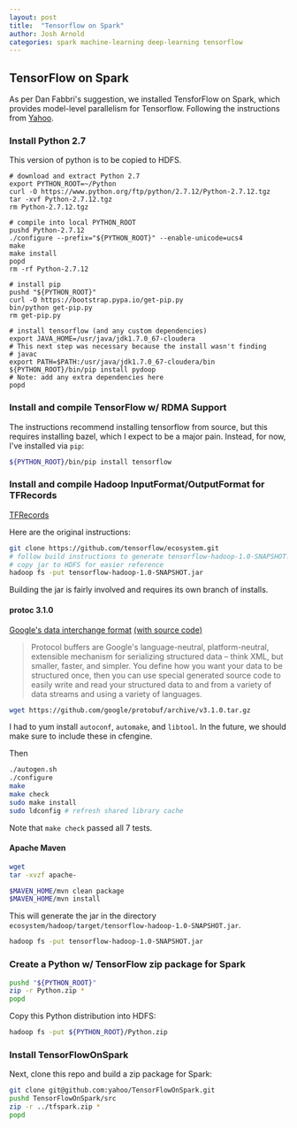```yaml
---
layout: post
title:  "Tensorflow on Spark"
author: Josh Arnold
categories: spark machine-learning deep-learning tensorflow 
---
```


TensorFlow on Spark
-------------------

As per Dan Fabbri's suggestion, we installed TensforFlow on Spark, which 
provides model-level parallelism for Tensorflow. Following the instructions 
from [Yahoo](https://github.com/yahoo/TensorFlowOnSpark/wiki/GetStarted_YARN).

### Install Python 2.7

This version of python is to be copied to HDFS.

    # download and extract Python 2.7
    export PYTHON_ROOT=~/Python
    curl -O https://www.python.org/ftp/python/2.7.12/Python-2.7.12.tgz
    tar -xvf Python-2.7.12.tgz
    rm Python-2.7.12.tgz

    # compile into local PYTHON_ROOT
    pushd Python-2.7.12
    ./configure --prefix="${PYTHON_ROOT}" --enable-unicode=ucs4
    make
    make install
    popd
    rm -rf Python-2.7.12

    # install pip
    pushd "${PYTHON_ROOT}"
    curl -O https://bootstrap.pypa.io/get-pip.py
    bin/python get-pip.py
    rm get-pip.py

    # install tensorflow (and any custom dependencies)
    export JAVA_HOME=/usr/java/jdk1.7.0_67-cloudera
    # This next step was necessary because the install wasn't finding
    # javac
    export PATH=$PATH:/usr/java/jdk1.7.0_67-cloudera/bin
    ${PYTHON_ROOT}/bin/pip install pydoop
    # Note: add any extra dependencies here
    popd

### Install and compile TensorFlow w/ RDMA Support

The instructions recommend installing tensorflow from source, but this 
requires installing bazel, which I expect to be a major pain. Instead, 
for now, I've installed via `pip`:

```bash
${PYTHON_ROOT}/bin/pip install tensorflow
```

### Install and compile Hadoop InputFormat/OutputFormat for TFRecords

[TFRecords](https://github.com/tensorflow/ecosystem/tree/master/hadoop)

Here are the original instructions:

```bash
git clone https://github.com/tensorflow/ecosystem.git
# follow build instructions to generate tensorflow-hadoop-1.0-SNAPSHOT.jar
# copy jar to HDFS for easier reference
hadoop fs -put tensorflow-hadoop-1.0-SNAPSHOT.jar
```

Building the jar is fairly involved and requires its own branch of installs.

#### protoc 3.1.0

[Google's data interchange format](https://developers.google.com/protocol-buffers/)
[(with source code)](https://github.com/google/protobuf/tree/master/src)

> Protocol buffers are Google's language-neutral, platform-neutral, 
> extensible mechanism for serializing structured data – think XML, 
> but smaller,
> faster, and simpler. You define how you want your data to be structured 
> once, then you can use special generated source code to easily write and 
> read your structured data to and from a variety of data streams and using a
> variety of languages. 

```bash
wget https://github.com/google/protobuf/archive/v3.1.0.tar.gz
```

I had to yum install `autoconf`, `automake`, and `libtool`. In the future,
we should make sure to include these in cfengine.


Then

```bash
./autogen.sh
./configure
make
make check
sudo make install
sudo ldconfig # refresh shared library cache
```

Note that `make check` passed all 7 tests.

#### Apache Maven

```bash
wget 
tar -xvzf apache-
```

```bash
$MAVEN_HOME/mvn clean package
$MAVEN_HOME/mvn install
```

This will generate the jar in the directory `ecosystem/hadoop/target/tensorflow-hadoop-1.0-SNAPSHOT.jar`.

```bash
hadoop fs -put tensorflow-hadoop-1.0-SNAPSHOT.jar
```

### Create a Python w/ TensorFlow zip package for Spark

```bash
pushd "${PYTHON_ROOT}"
zip -r Python.zip *
popd
```

Copy this Python distribution into HDFS:
```bash
hadoop fs -put ${PYTHON_ROOT}/Python.zip
```

### Install TensorFlowOnSpark

Next, clone this repo and build a zip package for Spark:

```bash
git clone git@github.com:yahoo/TensorFlowOnSpark.git
pushd TensorFlowOnSpark/src
zip -r ../tfspark.zip *
popd
```
